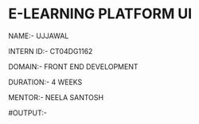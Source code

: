 # E-LEARNING PLATFORM UI

NAME:- UJJAWAL

INTERN ID:- CT04DG1162

DOMAIN:- FRONT END DEVELOPMENT

DURATION:- 4 WEEKS

MENTOR:- NEELA SANTOSH

#OUTPUT:-
